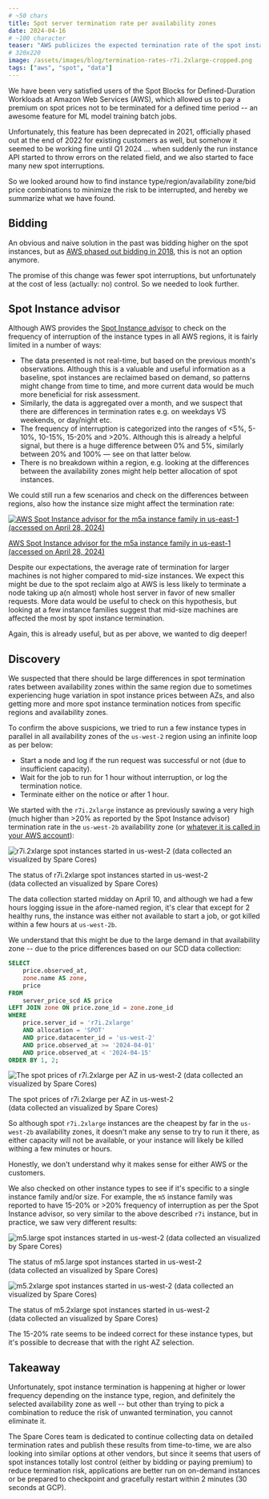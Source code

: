 ```yaml
---
# ~50 chars
title: Spot server termination rate per availability zones
date: 2024-04-16
# ~100 character
teaser: "AWS publicizes the expected termination rate of the spot instances per region, but what about AZs?"
# 320x220
image: /assets/images/blog/termination-rates-r7i.2xlarge-cropped.png
tags: ["aws", "spot", "data"]
---
```


We have been very satisfied users of the Spot Blocks for
Defined-Duration Workloads at Amazon Web Services (AWS), which allowed
us to pay a premium on spot prices not to be terminated for a defined
time period -- an awesome feature for ML model training batch jobs.

Unfortunately, this feature has been deprecated in 2021, officially
phased out at the end of 2022 for existing customers as well, but
somehow it seemed to be working fine until Q1 2024 ... when suddenly
the run instance API started to throw errors on the related
field, and we also started to face many new spot interruptions.

So we looked around how to find instance type/region/availability
zone/bid price combinations to minimize the risk to be interrupted,
and hereby we summarize what we have found.

## Bidding

An obvious and naive solution in the past was bidding higher on the
spot instances, but as <a
href="https://aws.amazon.com/blogs/compute/new-amazon-ec2-spot-pricing/"
target="_blank" rel="noopener">AWS phased out bidding in 2018</a>,
this is not an option anymore.

The promise of this change was fewer spot interruptions, but
unfortunately at the cost of less (actually: no) control. So we needed
to look further.

## Spot Instance advisor

Although AWS provides the <a
href="https://aws.amazon.com/ec2/spot/instance-advisor/"
target="_blank" rel="noopener">Spot Instance advisor</a> to check on
the frequency of interruption of the instance types in all AWS
regions, it is fairly limited in a number of ways:

- The data presented is not real-time, but based on the previous
  month's observations. Although this is a valuable and useful
  information as a baseline, spot instances are reclaimed based on
  demand, so patterns might change from time to time, and more current
  data would be much more beneficial for risk assessment.
- Similarly, the data is aggregated over a month, and we suspect that
  there are differences in termination rates e.g. on weekdays VS
  weekends, or day/night etc.
- The frequency of interruption is categorized into the ranges of <5%,
  5-10%, 10-15%, 15-20% and >20%. Although this is already a helpful
  signal, but there is a huge difference between 0% and 5%, similarly
  between 20% and 100% — see on that latter below.
- There is no breakdown within a region, e.g. looking at the
  differences between the availability zones might help better
  allocation of spot instances.

We could still run a few scenarios and check on the differences
between regions, also how the instance size might affect the
termination rate:

<div class="flex justify-center items-center mt-8 mb-6">
  <a href="https://aws.amazon.com/ec2/spot/instance-advisor/"
     target="_blank" rel="noopener"
     class="w-4/5 !no-underline">
    <img
      title="AWS Spot Instance advisor for the m5a instance family in us-east-1 (accessed on April 28, 2024)"
      src="/assets/images/blog/aws-spot-instance-advisor-m5a-20240428.png"/>
    <p class="text-center">AWS Spot Instance advisor for the m5a instance family in us-east-1 (accessed on April 28, 2024)</p>
  </a>
</div>

Despite our expectations, the average rate of termination for larger
machines is not higher compared to mid-size instances. We expect this
might be due to the spot reclaim algo at AWS is less likely to
terminate a node taking up a(n almost) whole host server in favor of
new smaller requests. More data would be useful to check on this
hypothesis, but looking at a few instance families suggest that
mid-size machines are affected the most by spot instance termination.

Again, this is already useful, but as per above, we wanted to dig
deeper!

## Discovery

We suspected that there should be large differences in spot
termination rates between availability zones within the same region
due to sometimes experiencing huge variation in spot instance prices
between AZs, and also getting more and more spot instance termination
notices from specific regions and availability zones.

To confirm the above suspicions, we tried to run a few instance types
in parallel in all availability zones of the `us-west-2` region using
an infinite loop as per below:

- Start a node and log if the run request was successful or not (due
  to insufficient capacity).
- Wait for the job to run for 1 hour without interruption, or log the
  termination notice.
- Terminate either on the notice or after 1 hour.

We started with the `r7i.2xlarge` instance as previously sawing a very
high (much higher than >20% as reported by the Spot Instance advisor)
termination rate in the `us-west-2b` availability zone (or <a
href="/article/featured/ids-vs-names">whatever it is called in your
AWS account</a>):

<div class="flex justify-center items-center mt-8 mb-6">
  <div class="w-3/4">
    <img
      title="r7i.2xlarge spot instances started in us-west-2 (data collected an visualized by Spare Cores)"
      src="/assets/images/blog/termination-rates-r7i.2xlarge.png"/>
    <p class="text-center">The status of r7i.2xlarge spot instances started in us-west-2<br />(data collected an visualized by Spare Cores)</p>
  </div>
</div>

The data collection started midday on April 10, and although we had a
few hours logging issue in the afore-named region, it's clear that
except for 2 healthy runs, the instance was either not available to
start a job, or got killed within a few hours at `us-west-2b`.

We understand that this might be due to the large demand in that
availability zone -- due to the price differences based on our SCD
data collection:

```sql
SELECT
    price.observed_at,
    zone.name AS zone,
    price
FROM
    server_price_scd AS price
LEFT JOIN zone ON price.zone_id = zone.zone_id
WHERE
    price.server_id = 'r7i.2xlarge'
    AND allocation = 'SPOT'
    AND price.datacenter_id = 'us-west-2'
    AND price.observed_at >= '2024-04-01'
    AND price.observed_at < '2024-04-15'
ORDER BY 1, 2;
```

<div class="flex justify-center items-center mt-8 mb-6">
  <div class="w-3/4">
    <img
      title="The spot prices of r7i.2xlarge per AZ in us-west-2 (data collected an visualized by Spare Cores)"
      src="/assets/images/blog/termination-rates-prices.png"/>
    <p class="text-center">The spot prices of r7i.2xlarge per AZ in us-west-2<br />(data collected an visualized by Spare Cores)</p>
  </div>
</div>

So although spot `r7i.2xlarge` instances are the cheapest by far in
the `us-west-2b` availability zones, it doesn't make any sense to try
to run it there, as either capacity will not be available, or your
instance will likely be killed withing a few minutes or hours.

Honestly, we don't understand why it makes sense for either AWS or the
customers.

We also checked on other instance types to see if it's specific to a
single instance family and/or size. For example, the `m5` instance
family was reported to have 15-20% or >20% frequency of interruption
as per the Spot Instance advisor, so very similar to the above
described `r7i` instance, but in practice, we saw very different
results:

<div class="flex justify-center items-center mt-8 mb-6">
  <div class="w-3/4">
    <img
      title="m5.large spot instances started in us-west-2 (data collected an visualized by Spare Cores)"
      src="/assets/images/blog/termination-rates-m5.large.png"/>
    <p class="text-center">The status of m5.large spot instances started in us-west-2<br />(data collected an visualized by Spare Cores)</p>
  </div>
</div>

<div class="flex justify-center items-center mt-8 mb-6">
  <div class="w-3/4">
    <img
      title="m5.2xlarge spot instances started in us-west-2 (data collected an visualized by Spare Cores)"
      src="/assets/images/blog/termination-rates-m5.2xlarge.png"/>
    <p class="text-center">The status of m5.2xlarge spot instances started in us-west-2<br />(data collected an visualized by Spare Cores)</p>
  </div>
</div>

The 15-20% rate seems to be indeed correct for these instance types,
but it's possible to decrease that with the right AZ selection.

## Takeaway

Unfortunately, spot instance termination is happening at higher or
lower frequency depending on the instance type, region, and definitely
the selected availability zone as well -- but other than trying to
pick a combination to reduce the risk of unwanted termination, you
cannot eliminate it.

The Spare Cores team is dedicated to continue collecting data on
detailed termination rates and publish these results from
time-to-time, we are also looking into similar options at other
vendors, but since it seems that users of spot instances totally lost
control (either by bidding or paying premium) to reduce termination
risk, applications are better run on on-demand instances or be
prepared to checkpoint and gracefully restart within 2 minutes (30
seconds at GCP).
